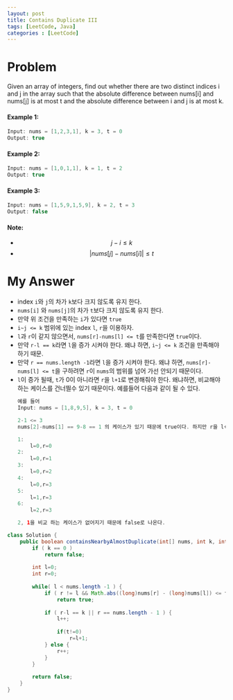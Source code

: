 ```yaml
---
layout: post
title: Contains Duplicate III
tags: [LeetCode, Java]
categories : [LeetCode]
---
```


# Problem

Given an array of integers, find out whether there are two distinct indices i and j in the array such that the absolute difference between nums[i] and nums[j] is at most t and the absolute difference between i and j is at most k.

#### Example 1:

```swift
Input: nums = [1,2,3,1], k = 3, t = 0
Output: true
```

#### Example 2:

```swift
Input: nums = [1,0,1,1], k = 1, t = 2
Output: true
```

#### Example 3:

```swift
Input: nums = [1,5,9,1,5,9], k = 2, t = 3
Output: false
```

#### Note:
* $$j-i \le k$$
* $$| nums[j]-nums[i] | \le t$$

# My Answer

* index `i`와 `j`의 차가 `k`보다 크지 않도록 유지 한다.
* `nums[i]` 와 `nums[j]`의 차가 `t`보다 크지 않도록 유지 한다.
* 만약 위 조건을 만족하는 `i`가 있다면 `true`
* `i~j <= k` 범위에 있는 index `l`, `r`을 이용하자.
* `l`과 `r`이 같지 않으면서, `nums[r]-nums[l] <= t`를 만족한다면 `true`이다.
* 만약 `r-l == k`라면 `l`을 증가 시켜야 한다. 왜냐 하면, `i~j <= k` 조건을 만족해야 하기 때문.
* 만약 `r == nums.length -1`라면 `l`을 증가 시켜야 한다. 왜냐 하면, `nums[r]-nums[l] <= t`을 구하려면 `r`이 `nums`의 범위를 넘어 가선 안되기 때문이다.
* `l`이 증가 될때, `t`가 0이 아니라면 `r`을 `l+1`로 변경해줘야 한다. 왜냐하면, 비교해야 하는 케이스를 건너띌수 있기 때문이다. 예를들어 다음과 같이 될 수 있다.
    ```java
    예를 들어
    Input: nums = [1,8,9,5], k = 3, t = 0

    2-1 <= 3
    nums[2]-nums[1] == 9-8 == 1 의 케이스가 있기 때문에 true이다. 하지만 r을 l+1로 해주는 코드가 없다면 다음과 같은 흐름이 된다.
    
    1:
        l=0,r=0
    2:
        l=0,r=1
    3:
        l=0,r=2
    4:
        l=0,r=3
    5:
        l=1,r=3
    6: 
        l=2,r=3

    2, 1을 비교 하는 케이스가 없어지기 때문에 false로 나온다.    
    ``` 
  
```java
class Solution {
    public boolean containsNearbyAlmostDuplicate(int[] nums, int k, int t) {
        if ( k == 0 )
            return false;
        
        int l=0;
        int r=0;
        
        while( l < nums.length -1 ) {
            if ( r != l && Math.abs((long)nums[r] - (long)nums[l]) <= t )
                return true;
            
            if ( r-l == k || r == nums.length - 1 ) {
                l++;
                
                if(t!=0)
                    r=l+1;                
            } else {
                r++;
            }            
        }
        
        return false;
    }
}
```

